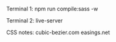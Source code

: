 Terminal 1:
npm run compile:sass -w

Terminal 2:
live-server

CSS notes:
cubic-bezier.com
easings.net